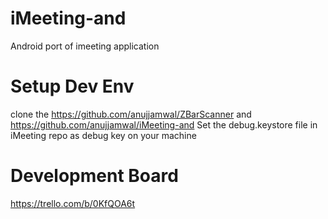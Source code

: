 iMeeting-and
============

Android port of imeeting application

Setup Dev Env
=============

clone the https://github.com/anujjamwal/ZBarScanner and https://github.com/anujjamwal/iMeeting-and
Set the debug.keystore file in iMeeting repo as debug key on your machine

Development Board
==================

https://trello.com/b/0KfQOA6t
